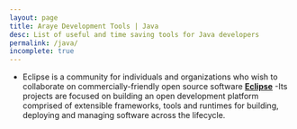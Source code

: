 ```yaml
---
layout: page
title: Araye Development Tools | Java
desc: List of useful and time saving tools for Java developers
permalink: /java/
incomplete: true
---
```

 
* Eclipse is a community for individuals and organizations who wish to collaborate on commercially-friendly open source software [**Eclipse**](https://www.eclipse.org/) -Its projects are focused on building an open development platform comprised of extensible frameworks, tools and runtimes for building, deploying and managing software across the lifecycle.